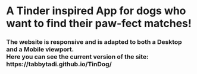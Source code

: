 # A Tinder inspired App for dogs who want to find their paw-fect matches!

<h3>
  The website is responsive and is adapted to both a Desktop and a Mobile viewport.<br>
  Here you can see the current version of the site: https://tabbytadi.github.io/TinDog/
</h3>
